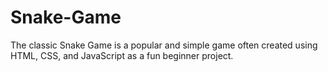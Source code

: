 # Snake-Game
The classic Snake Game is a popular and simple game often created using HTML, CSS, and JavaScript as a fun beginner project.
